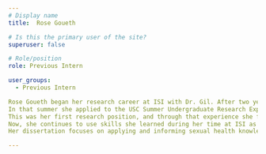 ```yaml
---
# Display name
title:  Rose Goueth

# Is this the primary user of the site?
superuser: false

# Role/position
role: Previous Intern

user_groups:
  - Previous Intern

Rose Goueth began her research career at ISI with Dr. Gil. After two years at MiraCosta community college, she decided to transfer to Smith College. 
In that summer she applied to the USC Summer Undergraduate Research Experience (SURE) and matched at ISI where she worked with other interns in developing a program that helped researchers learn how to code and develop workflows in order to enhance their research. 
This was her first research position, and through that experience she found an interest in pursuing research. 
Now, she continues to use skills she learned during her time at ISI as she pursues her interest in informatics with her own research as a fourth year medical informatics and clinical epidemiology PhD at Oregon Health and Sciences University.
Her dissertation focuses on applying and informing sexual health knowledge to young people making decisions regarding contraceptives. 

---
```

